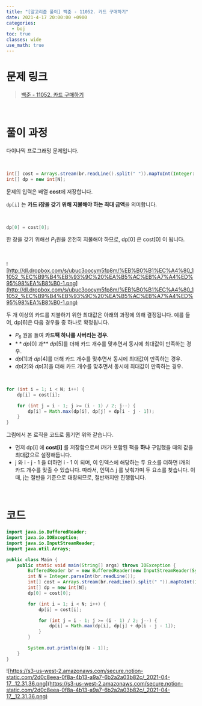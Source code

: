 ```yaml
---
title: "[알고리즘 풀이] 백준 - 11052. 카드 구매하기"
date: 2021-4-17 20:00:00 +0900
categories:
  - boj
toc: true
classes: wide
use_math: true
---
```


# 문제 링크

> [백준 - 11052. 카드 구매하기](https://www.acmicpc.net/problem/11052)

<br>

# 풀이 과정

다이나믹 프로그래밍 문제입니다.

<br>

```java
int[] cost = Arrays.stream(br.readLine().split(" ")).mapToInt(Integer::parseInt).toArray();
int[] dp = new int[N];
```

문제의 입력은 배열 **cost**에 저장합니다.

`dp[i]` 는 **카드 i장을 갖기 위해 지불해야 하는 최대 금액**을 의미합니다.

<br>

```java
dp[0] = cost[0];
```

한 장을 갖기 위해선 $P_{1}$원을 온전히 지불해야 하므로, dp[0] 은 cost[0] 이 됩니다.

<br>

![http://dl.dropbox.com/s/ubuc3oocym5fp8m/%EB%B0%B1%EC%A4%80_11052_%EC%B9%B4%EB%93%9C%20%EA%B5%AC%EB%A7%A4%ED%95%98%EA%B8%B0-1.png](http://dl.dropbox.com/s/ubuc3oocym5fp8m/%EB%B0%B1%EC%A4%80_11052_%EC%B9%B4%EB%93%9C%20%EA%B5%AC%EB%A7%A4%ED%95%98%EA%B8%B0-1.png)

두 개 이상의 카드를 지불하기 위한 최대값은 아래의 과정에 의해 결정됩니다. 예를 들어, dp[6]은 다음 경우들 중 하나로 확정됩니다.

- $P_6$ 원을 들여 **카드팩 하나를 사버리는 경우.**
- $**dp[0]$ 과** $dp[5]$를 더해 카드 개수를 맞추면서 동시에 최대값이 만족하는 경우.
- $dp[1]$과 $dp[4]$를 더해 카드 개수를 맞추면서 동시에 최대값이 만족하는 경우.
- $dp[2]$와 $dp[3]$을 더해 카드 개수를 맞추면서 동시에 최대값이 만족하는 경우.

<br>

```java
for (int i = 1; i < N; i++) {
    dp[i] = cost[i];

    for (int j = i - 1; j >= (i - 1) / 2; j--) {
        dp[i] = Math.max(dp[i], dp[j] + dp[i - j - 1]);
    }
}
```

그림에서 본 로직을 코드로 옮기면 위와 같습니다.

- 먼저 dp[i] 에 **cost[i]** 를 저장함으로써 i개가 포함된 팩을 **하나** 구입했을 때의 값을 최대값으로 설정해둡니다.
- j 와 i - j - 1 을 더하면 i - 1 이 되며, 이 인덱스에 해당하는 두 요소를 더하면 i개의 카드 개수를 맞출 수 있습니다. 따라서, 인덱스 j 를 낮춰가며 두 요소를 찾습니다. 이 때, j는 절반을 기준으로 대칭되므로, 절반까지만 진행합니다.

<br>

# 코드

```java
import java.io.BufferedReader;
import java.io.IOException;
import java.io.InputStreamReader;
import java.util.Arrays;

public class Main {
    public static void main(String[] args) throws IOException {
        BufferedReader br = new BufferedReader(new InputStreamReader(System.in));
        int N = Integer.parseInt(br.readLine());
        int[] cost = Arrays.stream(br.readLine().split(" ")).mapToInt(Integer::parseInt).toArray();
        int[] dp = new int[N];
        dp[0] = cost[0];

        for (int i = 1; i < N; i++) {
            dp[i] = cost[i];

            for (int j = i - 1; j >= (i - 1) / 2; j--) {
                dp[i] = Math.max(dp[i], dp[j] + dp[i - j - 1]);
            }
        }

        System.out.println(dp[N - 1]);
    }
}
```

![https://s3-us-west-2.amazonaws.com/secure.notion-static.com/2d0c8eea-0f8a-4b13-a9a7-6b2a2a03b82c/_2021-04-17__12.31.36.png](https://s3-us-west-2.amazonaws.com/secure.notion-static.com/2d0c8eea-0f8a-4b13-a9a7-6b2a2a03b82c/_2021-04-17__12.31.36.png)
